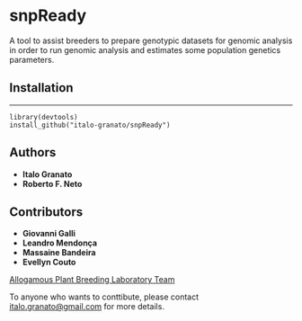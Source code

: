 # snpReady
A tool to assist breeders to prepare genotypic datasets for genomic analysis in order to run genomic analysis and estimates some population genetics parameters.

## Installation
-----------

```
library(devtools)
install_github("italo-granato/snpReady")
```

## Authors

* **Italo Granato**
* **Roberto F. Neto**

## Contributors

* **Giovanni Galli**
* **Leandro Mendonça**
* **Massaine Bandeira**
* **Evellyn Couto**

[Allogamous Plant Breeding Laboratory Team](http://www.genetica.esalq.usp.br/alogamas/index2.html)



To anyone who wants to conttibute, please contact italo.granato@gmail.com for more details.


